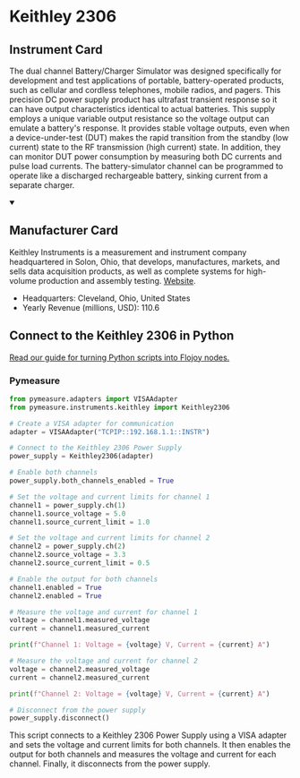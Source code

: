 
# Keithley 2306

## Instrument Card

The dual channel Battery/Charger Simulator was designed specifically for development and test applications of portable, battery-operated products, such as cellular and cordless telephones, mobile radios, and pagers. This precision DC power supply product has ultrafast transient response so it can have output characteristics identical to actual batteries. This supply employs a unique variable output resistance so the voltage output can emulate a battery's response. It provides stable voltage outputs, even when a device-under-test (DUT) makes the rapid transition from the standby (low current) state to the RF transmission (high current) state. In addition, they can monitor DUT power consumption by measuring both DC currents and pulse load currents. The battery-simulator channel can be programmed to operate like a discharged rechargeable battery, sinking current from a separate charger.

<details open>
<summary><h2>Manufacturer Card</h2></summary>
Keithley Instruments is a measurement and instrument company headquartered in Solon, Ohio, that develops, manufactures, markets, and sells data acquisition products, as well as complete systems for high-volume production and assembly testing. <a href=https://www.tek.com/en>Website</a>.
<br>
<ul>
  <li>Headquarters: Cleveland, Ohio, United States</li>
  <li>Yearly Revenue (millions, USD): 110.6</li>
</ul>
</details>

## Connect to the Keithley 2306 in Python

[Read our guide for turning Python scripts into Flojoy nodes.](https://docs.flojoy.ai/custom-nodes/creating-custom-node/)


### Pymeasure


```python
from pymeasure.adapters import VISAAdapter
from pymeasure.instruments.keithley import Keithley2306

# Create a VISA adapter for communication
adapter = VISAAdapter("TCPIP::192.168.1.1::INSTR")

# Connect to the Keithley 2306 Power Supply
power_supply = Keithley2306(adapter)

# Enable both channels
power_supply.both_channels_enabled = True

# Set the voltage and current limits for channel 1
channel1 = power_supply.ch(1)
channel1.source_voltage = 5.0
channel1.source_current_limit = 1.0

# Set the voltage and current limits for channel 2
channel2 = power_supply.ch(2)
channel2.source_voltage = 3.3
channel2.source_current_limit = 0.5

# Enable the output for both channels
channel1.enabled = True
channel2.enabled = True

# Measure the voltage and current for channel 1
voltage = channel1.measured_voltage
current = channel1.measured_current

print(f"Channel 1: Voltage = {voltage} V, Current = {current} A")

# Measure the voltage and current for channel 2
voltage = channel2.measured_voltage
current = channel2.measured_current

print(f"Channel 2: Voltage = {voltage} V, Current = {current} A")

# Disconnect from the power supply
power_supply.disconnect()
```

This script connects to a Keithley 2306 Power Supply using a VISA adapter and sets the voltage and current limits for both channels. It then enables the output for both channels and measures the voltage and current for each channel. Finally, it disconnects from the power supply.

